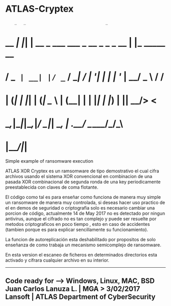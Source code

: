 # ATLAS-Cryptex
        _   _                                   _            
#   __ _| |_| | __ _ ___    ___ _ __ _   _ _ __ | |_ _____  __
#  / _` | __| |/ _` / __|  / __| '__| | | | '_ \| __/ _ \ \/ /
# | (_| | |_| | (_| \__ \ | (__| |  | |_| | |_) | ||  __/>  < 
#  \__,_|\__|_|\__,_|___/  \___|_|   \__, | .__/ \__\___/_/\_\
#                                    |___/|_|                 

Simple example of ransomware execution 
 
ATLAS XOR Cryptex es un ramsomware de tipo demostrativo el cual cifra archivos usando el sistema XOR convencional
en combinacion de una pasada XOR combinacional de segunda ronda de una key periodicamente preestablecida con 
claves de coma flotante.

El código como tal es para enseñar como funciona de manera muy simple un ransomware de manera muy controlada,
si deseas hacer uso practico de el en demos de seguridad o criptografia solo es necesario cambiar una porcion de código,
actualmente 14 de May 2017 no es detectado por ningun antivirus, aunque el cifrado no es tan complejo y puede ser resuelte por
metodos criptograficos en poco tiempo , esto en caso de accidentes (tambien porque es para explicar sencillamente su funcionamiento).

La funcion de autoreplicación esta deshabilitado
por propositos de solo enseñanza de como trabaja 
un mecanismo semicomplejo de ransomware.
	 
En esta version el escaneo de ficheros en determinados directorios esta activado y cifrara cualquier archivo
en su interior.
	 
--------------------------------------------
Code ready for --> Windows, Linux, MAC, BSD
Juan Carlos Lanuza L. | MGA > 3/02/2017	
Lansoft | ATLAS Department of CyberSecurity
--------------------------------------------
